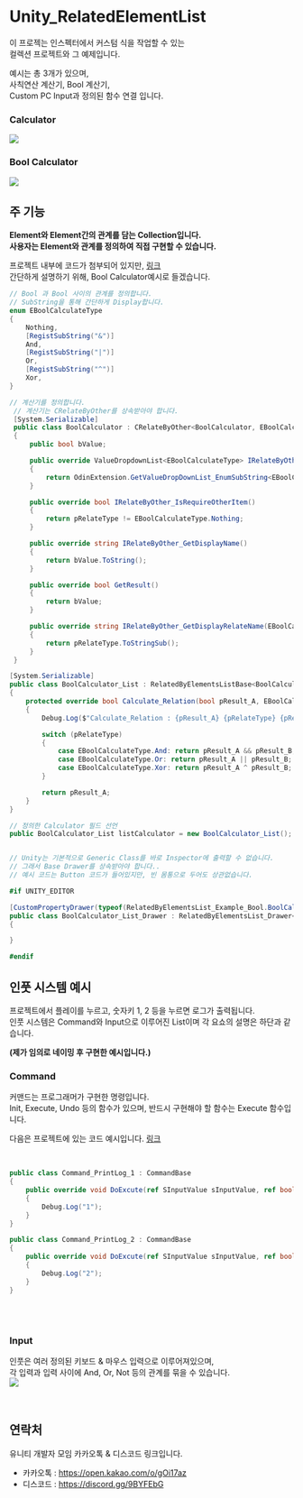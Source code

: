 # Unity_RelatedElementList

이 프로젝는 인스펙터에서 커스텀 식을 작업할 수 있는 <br>
컬렉션 프로젝트와 그 예제입니다. <br>

예시는 총 3개가 있으며, <br>
사칙연산 계산기, Bool 계산기, <br>
Custom PC Input과 정의된 함수 연결 입니다. <br>

### Calculator
![](https://github.com/KorStrix/Unity_RelatedElementList/blob/master/ImageForGithub/Int_Calculator.gif?raw=true)

### Bool Calculator
![](https://github.com/KorStrix/Unity_RelatedElementList/blob/master/ImageForGithub/Bool_Calculator.gif?raw=true)


## 주 기능

**Element와 Element간의 관계를 담는 Collection입니다. <br>
사용자는 Element와 관계를 정의하여 직접 구현할 수 있습니다.** <br>

프로젝트 내부에 코드가 첨부되어 있지만, [링크](https://github.com/KorStrix/Unity_RelatedElementList/blob/master/Assets/StrixLibrary/Example/RelatedByElementsList/RelatedByElementsList_Example_Bool.cs) <br>
간단하게 설명하기 위해, Bool Calculator예시로 들겠습니다. <br>

```csharp
// Bool 과 Bool 사이의 관계를 정의합니다.
// SubString을 통해 간단하게 Display합니다.
enum EBoolCalculateType
{
    Nothing,
    [RegistSubString("&")]
    And,
    [RegistSubString("|")]
    Or,
    [RegistSubString("^")]
    Xor,
}

// 계산기를 정의합니다.
 // 계산기는 CRelateByOther를 상속받아야 합니다.
 [System.Serializable]
 public class BoolCalculator : CRelateByOther<BoolCalculator, EBoolCalculateType, bool>
 {
     public bool bValue;

     public override ValueDropdownList<EBoolCalculateType> IRelateByOther_GetEditorDisplayNameList()
     {
         return OdinExtension.GetValueDropDownList_EnumSubString<EBoolCalculateType>();
     }

     public override bool IRelateByOther_IsRequireOtherItem()
     {
         return pRelateType != EBoolCalculateType.Nothing;
     }

     public override string IRelateByOther_GetDisplayName()
     {
         return bValue.ToString();
     }

     public override bool GetResult()
     {
         return bValue;
     }

     public override string IRelateByOther_GetDisplayRelateName(EBoolCalculateType pRelateType)
     {
         return pRelateType.ToStringSub();
     }
 }

[System.Serializable]
public class BoolCalculator_List : RelatedByElementsListBase<BoolCalculator, EBoolCalculateType, bool>
{
    protected override bool Calculate_Relation(bool pResult_A, EBoolCalculateType pRelateType, bool pResult_B)
    {
        Debug.Log($"Calculate_Relation : {pResult_A} {pRelateType} {pResult_B}");

        switch (pRelateType)
        {
            case EBoolCalculateType.And: return pResult_A && pResult_B;
            case EBoolCalculateType.Or: return pResult_A || pResult_B;
            case EBoolCalculateType.Xor: return pResult_A ^ pResult_B;
        }

        return pResult_A;
    }
}

// 정의한 Calculator 필드 선언
public BoolCalculator_List listCalculator = new BoolCalculator_List();


// Unity는 기본적으로 Generic Class를 바로 Inspector에 출력할 수 없습니다.
// 그래서 Base Drawer를 상속받아야 합니다..
// 예시 코드는 Button 코드가 들어있지만, 빈 몸통으로 두어도 상관없습니다.

#if UNITY_EDITOR

[CustomPropertyDrawer(typeof(RelatedByElementsList_Example_Bool.BoolCalculator_List))]
public class BoolCalculator_List_Drawer : RelatedByElementsList_Drawer<RelatedByElementsList_Example_Bool.BoolCalculator, RelatedByElementsList_Example_Bool.EBoolCalculateType, bool>
{

}

#endif
```

## 인풋 시스템 예시
프로젝트에서 플레이를 누르고, 숫자키 1, 2 등을 누르면 로그가 출력됩니다. <br>
인풋 시스템은 Command와 Input으로 이루어진 List이며 각 요쇼의 설명은 하단과 같습니다. <br>

**(제가 임의로 네이밍 후 구현한 예시입니다.)**

### Command
커맨드는 프로그래머가 구현한 명령입니다. <br>
Init, Execute, Undo 등의 함수가 있으며, 반드시 구현해야 할 함수는 Execute 함수입니다. <br>

다음은 프로젝트에 있는 코드 예시입니다. [링크](https://github.com/KorStrix/Unity_RelatedElementList/blob/master/Assets/StrixLibrary/Example/RelatedByElementsList/CommandList_Example.cs)

<br>

```csharp
public class Command_PrintLog_1 : CommandBase
{
    public override void DoExcute(ref SInputValue sInputValue, ref bool bIsExcuted_DefaultIsTrue)
    {
        Debug.Log("1");
    }
}

public class Command_PrintLog_2 : CommandBase
{
    public override void DoExcute(ref SInputValue sInputValue, ref bool bIsExcuted_DefaultIsTrue)
    {
        Debug.Log("2");
    }
}
```

<br>
<br>

### Input
인풋은 여러 정의된 키보드 & 마우스 입력으로 이루어져있으며, <br>
각 입력과 입력 사이에 And, Or, Not 등의 관계를 묶을 수 있습니다. <br>
![](https://github.com/KorStrix/Unity_RelatedElementList/blob/master/ImageForGithub/InputEventSetting.gif?raw=true)

<br>

## 연락처
유니티 개발자 모임 카카오톡 & 디스코드 링크입니다.

- 카카오톡 : https://open.kakao.com/o/gOi17az
- 디스코드 : https://discord.gg/9BYFEbG

